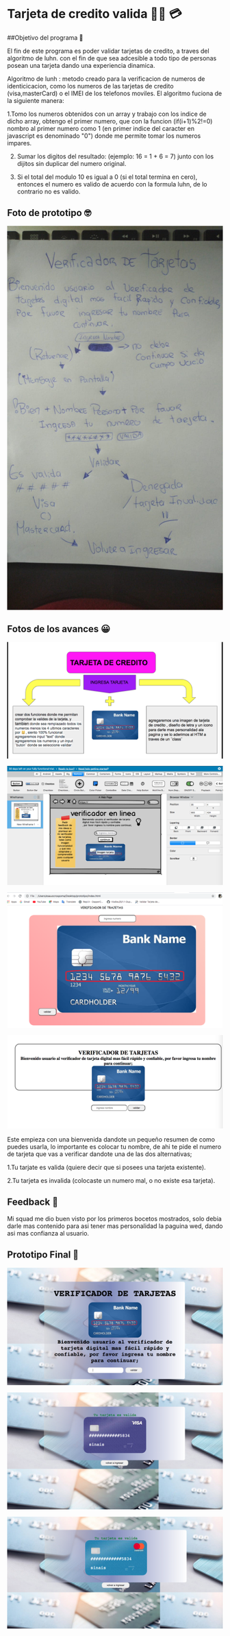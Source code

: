 # Tarjeta de credito valida :technologist: 	:credit_card:

##Objetivo del programa :pencil:


 El fin de este programa es poder validar tarjetas de credito, a traves del algoritmo de luhn. con el fin de que sea adcesible a todo tipo de personas posean una tarjeta dando una experiencia dinamica.

 Algoritmo de lunh : metodo creado para la verificacion de numeros de identicicacion, como los numeros de las tarjetas de credito (visa,masterCard) o el IMEI de los telefonos moviles. El algoritmo fuciona de la siguiente manera:


 1.Tomo los numeros obtenidos con un array y trabajo con los indice de dicho array,  obtengo el primer numero, que con la funcion (if(i+1)%2!=0) nombro al primer numero como 1 (en primer indice del caracter en  javascript es denominado "0") donde me permite tomar los numeros impares. 

 2. Sumar los digitos del resultado: (ejemplo: 16 = 1 + 6 = 7) junto con los dijitos sin duplicar del numero original.

 3. Si el total del modulo 10 es igual a 0 (si el total termina en cero), entonces el numero es valido de acuerdo con la formula luhn, de lo contrario no es valido.

 ## Foto de prototipo :nerd_face:

 ![](imagenes/1_1.jpg)

 ## Fotos de los avances :grinning:
![](imagenes/1.jpg)

![](imagenes/2.jpg)

![](imagenes/3.jpg)

![](imagenes/4.jpg)



 Este empieza con una bienvenida dandote un pequeño resumen de como puedes usarla, lo importante es colocar tu nombre, de ahi te pide el numero de tarjeta que vas a verificar dandote una de las dos alternativas;

 1.Tu tarjate es valida (quiere decir que si posees una tarjeta existente).

 2.Tu tarjeta es invalida (colocaste un numero mal, o no existe esa tarjeta). 


## Feedback :pushpin:

Mi squad me dio buen visto por los primeros bocetos mostrados, solo debia darle mas contenido para asi tener mas personalidad la paguina wed, dando asi mas confianza al usuario.

## Prototipo Final :champagne:

![](imagenes/5.jpg)

![](imagenes/6.jpg)

![](imagenes/7.jpg)
